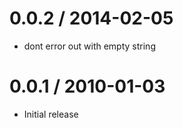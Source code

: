 
0.0.2 / 2014-02-05
==================

 * dont error out with empty string

0.0.1 / 2010-01-03
==================

  * Initial release
